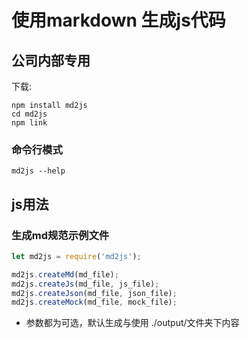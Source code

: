# 使用markdown 生成js代码

## 公司内部专用

下载:
```shell
npm install md2js
cd md2js
npm link
```

###  命令行模式
```shell
md2js --help
```

## js用法

### 生成md规范示例文件
```javascript
let md2js = require('md2js');

md2js.createMd(md_file);
md2js.createJs(md_file, js_file);
md2js.createJson(md_file, json_file);
md2js.createMock(md_file, mock_file);
```
- 参数都为可选，默认生成与使用 ./output/文件夹下内容

